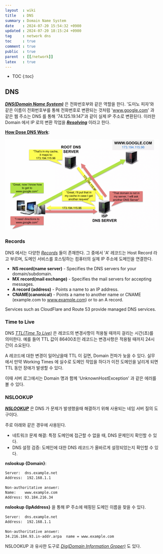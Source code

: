```yaml
---
layout  : wiki
title   : DNS
summary : Domain Name System
date    : 2024-07-20 15:54:32 +0900
updated : 2024-07-20 18:15:24 +0900
tag     : network dns
toc     : true
comment : true
public  : true
parent  : [[/network]]
latex   : true
---
```

* TOC
{:toc}

## DNS

___[DNS(Domain Name System)](https://wiki.kldp.org/KoreanDoc//html/PoweredByDNS-KLDP/PoweredByDNS.html)___ 은 전화번호부와 같은 역할을 한다. '도미노 피자'와 같은 이름이 전화번호부를 통해 전화번호로 변환되는 것처럼 'www.google.com' 과 같은 웹 주소는 DNS 를 통해 '74.125.19.147'과 같이 실제 IP 주소로 변환된다.
이러한 Domain 에서 IP 로의 변환 작업을 ___[Resolving](https://wiki.kldp.org/KoreanDoc//html/PoweredByDNS-KLDP/PoweredByDNS.html#FIG-RESOLVING)___ 이라고 한다.

__[How Dose DNS Work](https://www.slideshare.net/slideshow/dns-security-presentation-issa/40894222#4)__:

![](/resource/wiki/network-dns/dns-work.png)

### Records

DNS 에서는 다양한 _[Records](https://support.google.com/a/answer/48090?hl=ko)_ 들이 존재한다. 그 중에서 'A' 레코드는 Host Record 라고 부르며, 도메인 서비스를 호스팅하는 컴퓨터의 실제 IP 주소에 도메인을 연결한다.

- __NS record(name server)__ - Specifies the DNS servers for your domain/subdomain.
- __MX record(mail exchange)__ - Specifies the mail servers for accepting messages.
- __A record (address)__ - Points a name to an IP address.
- __CNAME(canonical)__ - Points a name to another name or CNAME (example.com to www.example.com) or to an A record.

Services such as CloudFlare and Route 53 provide managed DNS services.

### Time to Live

DNS _[TTL(Time To Live)](https://www.cloudflare.com/ko-kr/learning/cdn/glossary/time-to-live-ttl/)_ 은 레코드의 변경사항이 적용될 때까지 걸리는 시간(초)를 의미한다. 예를 들어 TTL 값이 86400초인 레코드는 변경사항은 적용될 때까지 24시간이 소요된다.

A 레코드에 대한 변경이 일어났을때 TTL 이 길면, Domain 전파가 늦을 수 있다. 
실무에서 만약 Working Times 에 실수로 도메인 작업을 하다가 이전 도메인을 날리게 되면 TTL 동안 장애가 발생할 수 있다.

이때 서버 로그에서는 Domain 명과 함께 'UnknownHostException' 과 같은 에러를 볼 수 있다.

### NSLOOKUP

___[NSLOOKUP](https://wiki.kldp.org/KoreanDoc//html/PoweredByDNS-KLDP/PoweredByDNS.html#NSLOOKUP)___ 은 DNS 가 문제가 발생했을때 해결하기 위해 사용되는 네임 서버 질의 도구이다. 

주로 아래와 같은 경우에 사용된다.

- 네트워크 문제 해결: 특정 도메인에 접근할 수 없을 때, DNS 문제인지 확인할 수 있다.
- DNS 설정 검증: 도메인에 대한 DNS 레코드가 올바르게 설정되었는지 확인할 수 있다.

__nslookup {Domain}__:

```
Server:  dns.example.net
Address:  192.168.1.1

Non-authoritative answer:
Name:    www.example.com
Address: 93.184.216.34
```

__nslookup {IpAddress}__ 을 통해 IP 주소에 매핑된 도메인 이름을 찾을 수 있다.

```
Server:  dns.example.net
Address:  192.168.1.1

Non-authoritative answer:
34.216.184.93.in-addr.arpa  name = www.example.com
```

NSLOOKUP 과 유사한 도구로 _[Dig(Domain Information Groper)](https://wiki.kldp.org/KoreanDoc//html/PoweredByDNS-KLDP/PoweredByDNS.html#DIG)_ 도 있다.